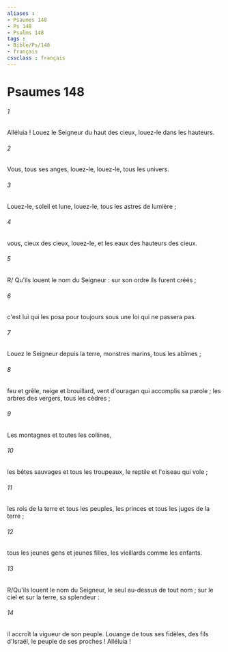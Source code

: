 ```yaml
---
aliases : 
- Psaumes 148
- Ps 148
- Psalms 148
tags : 
- Bible/Ps/148
- français
cssclass : français
---
```


# Psaumes 148

###### 1
Alléluia ! Louez le Seigneur du haut des cieux, louez-le dans les hauteurs.
###### 2
Vous, tous ses anges, louez-le, louez-le, tous les univers.
###### 3
Louez-le, soleil et lune, louez-le, tous les astres de lumière ;
###### 4
vous, cieux des cieux, louez-le, et les eaux des hauteurs des cieux.
###### 5
R/ Qu'ils louent le nom du Seigneur : sur son ordre ils furent créés ;
###### 6
c'est lui qui les posa pour toujours sous une loi qui ne passera pas.
###### 7
Louez le Seigneur depuis la terre, monstres marins, tous les abîmes ;
###### 8
feu et grêle, neige et brouillard, vent d'ouragan qui accomplis sa parole ; les arbres des vergers, tous les cèdres ;
###### 9
Les montagnes et toutes les collines,
###### 10
les bêtes sauvages et tous les troupeaux, le reptile et l'oiseau qui vole ;
###### 11
les rois de la terre et tous les peuples, les princes et tous les juges de la terre ;
###### 12
tous les jeunes gens et jeunes filles, les vieillards comme les enfants.
###### 13
R/Qu'ils louent le nom du Seigneur, le seul au-dessus de tout nom ; sur le ciel et sur la terre, sa splendeur :
###### 14
il accroît la vigueur de son peuple. Louange de tous ses fidèles, des fils d'Israël, le peuple de ses proches ! Alléluia !
